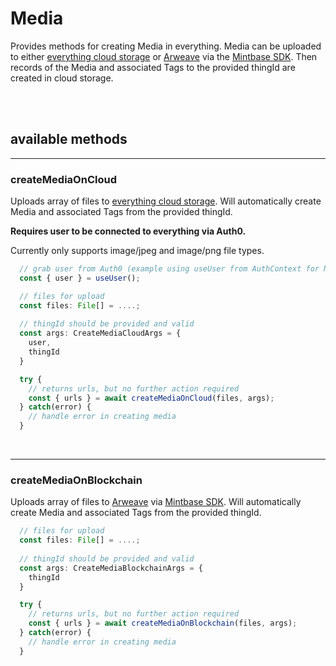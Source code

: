 # Media

Provides methods for creating Media in everything.
Media can be uploaded to either [everything cloud storage]() or [Arweave]() via the [Mintbase SDK]().
Then records of the Media and associated Tags to the provided thingId are created in cloud storage.

</br>
</br>

## available methods

---

### createMediaOnCloud

Uploads array of files to [everything cloud storage](). 
Will automatically create Media and associated Tags from the provided thingId.

**Requires user to be connected to everything via Auth0.**

Currently only supports image/jpeg and image/png file types.

``` js
  // grab user from Auth0 (example using useUser from AuthContext for Next.js)
  const { user } = useUser();

  // files for upload
  const files: File[] = ....;
  
  // thingId should be provided and valid
  const args: CreateMediaCloudArgs = {
    user,
    thingId
  }

  try {
    // returns urls, but no further action required
    const { urls } = await createMediaOnCloud(files, args);
  } catch(error) {
    // handle error in creating media
  }
```

</br>

---

### createMediaOnBlockchain

Uploads array of files to [Arweave]() via [Mintbase SDK](). 
Will automatically create Media and associated Tags from the provided thingId.

``` js
  // files for upload
  const files: File[] = ....;
  
  // thingId should be provided and valid
  const args: CreateMediaBlockchainArgs = {
    thingId
  }

  try {
    // returns urls, but no further action required
    const { urls } = await createMediaOnBlockchain(files, args);
  } catch(error) {
    // handle error in creating media
  }
```

</br>
